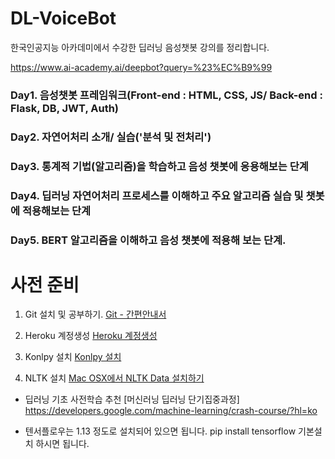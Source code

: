 # DL-VoiceBot
한국인공지능 아카데미에서 수강한 딥러닝 음성챗봇 강의를 정리합니다.

https://www.ai-academy.ai/deepbot?query=%23%EC%B9%99

### Day1. 음성챗봇 프레임워크(Front-end : HTML, CSS, JS/ Back-end : Flask, DB, JWT, Auth)
### Day2. 자연어처리 소개/ 실습('분석 및 전처리')
### Day3. **통계적 기법(알고리즘)을 학습하고 음성 챗봇에 응용해보는 단계**
### Day4. **딥러닝 자연어처리 프로세스를 이해하고 주요 알고리즘 실습 및 챗봇에 적용해보는 단계**
### Day5. BERT 알고리즘을 이해하고 음성 챗봇에 적용해 보는 단계.


# 사전 준비

1) Git 설치 및 공부하기.
[Git - 간편안내서](https://rogerdudler.github.io/git-guide/index.ko.html)

2) Heroku 계정생성
[Heroku 계정생성](https://www.heroku.com/)

3) Konlpy 설치
[Konlpy 설치](http://konlpy.org/)

4) NLTK 설치
[Mac OSX에서 NLTK Data 설치하기](http://corazzon.github.io/nltk_data_install)



+ 딥러닝 기초 사전학습 추천
[머신러닝 딥러닝 단기집중과정]
https://developers.google.com/machine-learning/crash-course/?hl=ko


+ 텐서플로우는 1.13 정도로 설치되어 있으면 됩니다. pip install tensorflow 기본설치 하시면 됩니다. 

